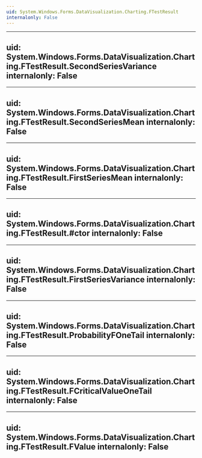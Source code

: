 ```yaml
---
uid: System.Windows.Forms.DataVisualization.Charting.FTestResult
internalonly: False
---
```


---
uid: System.Windows.Forms.DataVisualization.Charting.FTestResult.SecondSeriesVariance
internalonly: False
---

---
uid: System.Windows.Forms.DataVisualization.Charting.FTestResult.SecondSeriesMean
internalonly: False
---

---
uid: System.Windows.Forms.DataVisualization.Charting.FTestResult.FirstSeriesMean
internalonly: False
---

---
uid: System.Windows.Forms.DataVisualization.Charting.FTestResult.#ctor
internalonly: False
---

---
uid: System.Windows.Forms.DataVisualization.Charting.FTestResult.FirstSeriesVariance
internalonly: False
---

---
uid: System.Windows.Forms.DataVisualization.Charting.FTestResult.ProbabilityFOneTail
internalonly: False
---

---
uid: System.Windows.Forms.DataVisualization.Charting.FTestResult.FCriticalValueOneTail
internalonly: False
---

---
uid: System.Windows.Forms.DataVisualization.Charting.FTestResult.FValue
internalonly: False
---
